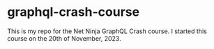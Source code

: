 # graphql-crash-course

This is my repo for the Net Ninja GraphQL Crash course. I started this course on the 20th of November, 2023.
